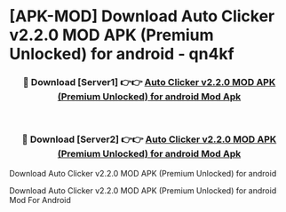# [APK-MOD] Download Auto Clicker v2.2.0 MOD APK (Premium Unlocked) for android - qn4kf


<div align="center">
<h3>🔴 Download [Server1] 👉👉 <a href="https://apk-comot.site?title=Auto_Clicker_v2.2.0_MOD_APK_(Premium_Unlocked)_for_android">Auto Clicker v2.2.0 MOD APK (Premium Unlocked) for android Mod Apk</a></h3><br>
<h3>🔴 Download [Server2] 👉👉 <a href="https://apk-comot.site?title=Auto_Clicker_v2.2.0_MOD_APK_(Premium_Unlocked)_for_android">Auto Clicker v2.2.0 MOD APK (Premium Unlocked) for android Mod Apk</a></h3>
</div>



Download Auto Clicker v2.2.0 MOD APK (Premium Unlocked) for android 

Download Auto Clicker v2.2.0 MOD APK (Premium Unlocked) for android Mod For Android